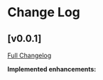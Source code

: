 # Change Log

## [v0.0.1]
[Full Changelog](https://github.com/Qolzam/react-social-network/compare/v0.0.0...v0.0.1)

**Implemented enhancements:**